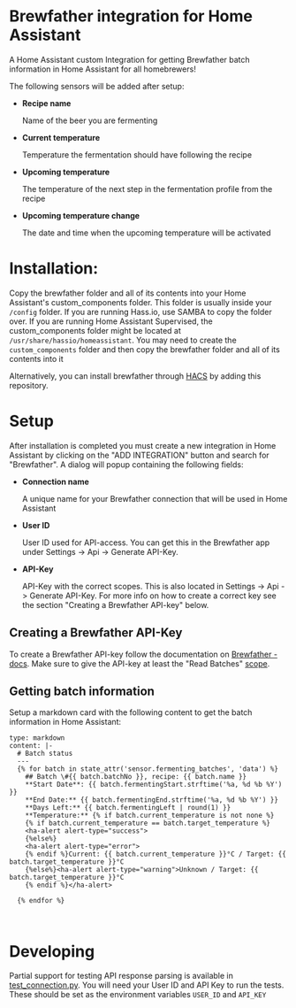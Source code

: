# Brewfather integration for Home Assistant
A Home Assistant custom Integration for getting Brewfather batch information in Home Assistant for all homebrewers!

The following sensors will be added after setup:
- **Recipe name**

  Name of the beer you are fermenting
- **Current temperature**

  Temperature the fermentation should have following the recipe
- **Upcoming temperature**

  The temperature of the next step in the fermentation profile from the recipe
- **Upcoming temperature change**

  The date and time when the upcoming temperature will be activated


# Installation:

Copy the brewfather folder and all of its contents into your Home Assistant's custom_components folder. This folder is usually inside your `/config` folder. If you are running Hass.io, use SAMBA to copy the folder over. If you are running Home Assistant Supervised, the custom_components folder might be located at `/usr/share/hassio/homeassistant`. You may need to create the `custom_components` folder and then copy the brewfather folder and all of its contents into it

Alternatively, you can install brewfather through [HACS](https://hacs.xyz/) by adding this repository.


# Setup

After installation is completed you must create a new integration in Home Assistant by clicking on the "ADD INTEGRATION" button and search for "Brewfather". A dialog will popup containing the following fields:
- **Connection name**

  A unique name for your Brewfather connection that will be used in Home Assistant
- **User ID**

  User ID used for API-access. You can get this in the Brewfather app under Settings -> Api -> Generate API-Key.
- **API-Key**

  API-Key with the correct scopes. This is also located in Settings -> Api -> Generate API-Key. For more info on how to create a correct key see the section "Creating a Brewfather API-key" below.

## Creating a Brewfather API-Key

To create a Brewfather API-key follow the documentation on [Brewfather - docs](https://docs.brewfather.app/api#generate-api-key). Make sure to give the API-key at least the "Read Batches" [scope](https://docs.brewfather.app/api#scopes).

## Getting batch information

Setup a markdown card with the following content to get the batch information in Home Assistant:

```
type: markdown
content: |-
  # Batch status
  ---
  {% for batch in state_attr('sensor.fermenting_batches', 'data') %}
    ## Batch \#{{ batch.batchNo }}, recipe: {{ batch.name }}
    **Start Date**: {{ batch.fermentingStart.strftime('%a, %d %b %Y') }}
    **End Date:** {{ batch.fermentingEnd.strftime('%a, %d %b %Y') }}
    **Days Left:** {{ batch.fermentingLeft | round(1) }}
    **Temperature:** {% if batch.current_temperature is not none %}
    {% if batch.current_temperature == batch.target_temperature %}
    <ha-alert alert-type="success">
    {%else%}
    <ha-alert alert-type="error">
    {% endif %}Current: {{ batch.current_temperature }}°C / Target: {{ batch.target_temperature }}°C
    {%else%}<ha-alert alert-type="warning">Unknown / Target: {{ batch.target_temperature }}°C
    {% endif %}</ha-alert>

  {% endfor %}



```

# Developing

Partial support for testing API response parsing is available in [test_connection.py](custom_components%2Fbrewfather%2Ftest_connection.py). You will need your User ID and API Key to run the tests. These should be set as the environment variables `USER_ID` and `API_KEY`
